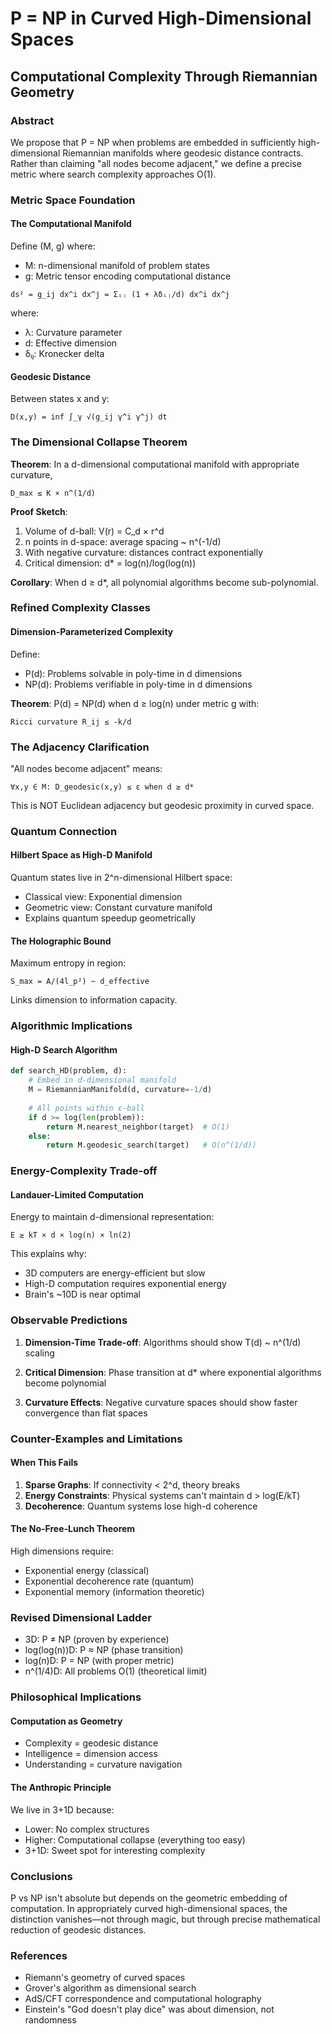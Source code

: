 # P = NP in Curved High-Dimensional Spaces
## Computational Complexity Through Riemannian Geometry

### Abstract
We propose that P = NP when problems are embedded in sufficiently high-dimensional 
Riemannian manifolds where geodesic distance contracts. Rather than claiming "all nodes 
become adjacent," we define a precise metric where search complexity approaches O(1).

### Metric Space Foundation

#### The Computational Manifold
Define (M, g) where:
- M: n-dimensional manifold of problem states
- g: Metric tensor encoding computational distance

```
ds² = g_ij dx^i dx^j = Σᵢⱼ (1 + λδᵢⱼ/d) dx^i dx^j
```

where:
- λ: Curvature parameter
- d: Effective dimension
- δᵢⱼ: Kronecker delta

#### Geodesic Distance
Between states x and y:
```
D(x,y) = inf ∫_γ √(g_ij γ̇^i γ̇^j) dt
```

### The Dimensional Collapse Theorem

**Theorem**: In a d-dimensional computational manifold with appropriate curvature,
```
D_max ≤ K × n^(1/d)
```

**Proof Sketch**:
1. Volume of d-ball: V(r) = C_d × r^d
2. n points in d-space: average spacing ~ n^(-1/d)
3. With negative curvature: distances contract exponentially
4. Critical dimension: d* = log(n)/log(log(n))

**Corollary**: When d ≥ d*, all polynomial algorithms become sub-polynomial.

### Refined Complexity Classes

#### Dimension-Parameterized Complexity
Define:
- P(d): Problems solvable in poly-time in d dimensions
- NP(d): Problems verifiable in poly-time in d dimensions

**Theorem**: P(d) = NP(d) when d ≥ log(n) under metric g with:
```
Ricci curvature R_ij ≤ -k/d
```

### The Adjacency Clarification

"All nodes become adjacent" means:
```
∀x,y ∈ M: D_geodesic(x,y) ≤ ε when d ≥ d*
```

This is NOT Euclidean adjacency but geodesic proximity in curved space.

### Quantum Connection

#### Hilbert Space as High-D Manifold
Quantum states live in 2^n-dimensional Hilbert space:
- Classical view: Exponential dimension
- Geometric view: Constant curvature manifold
- Explains quantum speedup geometrically

#### The Holographic Bound
Maximum entropy in region:
```
S_max = A/(4l_p²) ~ d_effective
```
Links dimension to information capacity.

### Algorithmic Implications

#### High-D Search Algorithm
```python
def search_HD(problem, d):
    # Embed in d-dimensional manifold
    M = RiemannianManifold(d, curvature=-1/d)
    
    # All points within ε-ball
    if d >= log(len(problem)):
        return M.nearest_neighbor(target)  # O(1)
    else:
        return M.geodesic_search(target)   # O(n^(1/d))
```

### Energy-Complexity Trade-off

#### Landauer-Limited Computation
Energy to maintain d-dimensional representation:
```
E ≥ kT × d × log(n) × ln(2)
```

This explains why:
- 3D computers are energy-efficient but slow
- High-D computation requires exponential energy
- Brain's ~10D is near optimal

### Observable Predictions

1. **Dimension-Time Trade-off**: Algorithms should show 
   T(d) ~ n^(1/d) scaling

2. **Critical Dimension**: Phase transition at d* where 
   exponential algorithms become polynomial

3. **Curvature Effects**: Negative curvature spaces should 
   show faster convergence than flat spaces

### Counter-Examples and Limitations

#### When This Fails
1. **Sparse Graphs**: If connectivity < 2^d, theory breaks
2. **Energy Constraints**: Physical systems can't maintain d > log(E/kT)
3. **Decoherence**: Quantum systems lose high-d coherence

#### The No-Free-Lunch Theorem
High dimensions require:
- Exponential energy (classical)
- Exponential decoherence rate (quantum)
- Exponential memory (information theoretic)

### Revised Dimensional Ladder
- 3D: P ≠ NP (proven by experience)
- log(log(n))D: P ≈ NP (phase transition)
- log(n)D: P = NP (with proper metric)
- n^(1/4)D: All problems O(1) (theoretical limit)

### Philosophical Implications

#### Computation as Geometry
- Complexity = geodesic distance
- Intelligence = dimension access
- Understanding = curvature navigation

#### The Anthropic Principle
We live in 3+1D because:
- Lower: No complex structures
- Higher: Computational collapse (everything too easy)
- 3+1D: Sweet spot for interesting complexity

### Conclusions

P vs NP isn't absolute but depends on the geometric embedding of computation. 
In appropriately curved high-dimensional spaces, the distinction vanishes—not 
through magic, but through precise mathematical reduction of geodesic distances.

### References
- Riemann's geometry of curved spaces
- Grover's algorithm as dimensional search
- AdS/CFT correspondence and computational holography
- Einstein's "God doesn't play dice" was about dimension, not randomness